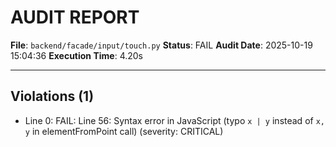# AUDIT REPORT

**File**: `backend/facade/input/touch.py`
**Status**: FAIL
**Audit Date**: 2025-10-19 15:04:36
**Execution Time**: 4.20s

---

## Violations (1)

- Line 0: FAIL: Line 56: Syntax error in JavaScript (typo `x | y` instead of `x, y` in elementFromPoint call)
 (severity: CRITICAL)
